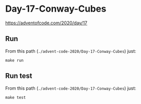 # Day-17-Conway-Cubes
https://adventofcode.com/2020/day/17

## Run

From this path (`./advent-code-2020/Day-17-Conway-Cubes`) just:

`make run`

## Run test

From this path (`./advent-code-2020/Day-17-Conway-Cubes`) just:

`make test`
